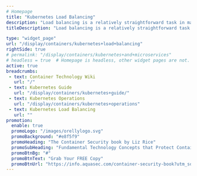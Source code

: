 ```yaml
---
# Homepage
title: "Kubernetes Load Balancing"
description: "Load balancing is a relatively straightforward task in many non-container environments, but it involves a bit of special handling when it comes to containers. There are two different types of load balancing in Kubernetes - Internal load balancing across containers of the same type using a label, and external load balancing. This page gathers resources about how to configure and use the Kubernetes load balancer feature."
titleDescription: "Load balancing is a relatively straightforward task in many non-container environments, but it involves a bit of special handling when it comes to containers. There are two different types of load balancing in Kubernetes - Internal load balancing across containers of the same type using a label, and external load balancing. This page gathers resources about how to configure and use the Kubernetes load balancer feature." 

type: "widget_page"
url: "/display/containers/kubernetes+load+balancing" 
rightSide: true 
# permalink: "/display/containers/kubernetes+and+microservices"
# headless = true  # Homepage is headless, other widget pages are not.
active: true
breadcrumbs:
 - text: Container Technology Wiki
   url: "/"
 - text: Kubernetes Guide
   url: "/display/containers/kubernetes+guide/"
 - text: Kubernetes Operations
   url: "/display/containers/kubernetes+operations"
 - text: Kubernetes Load Balancing
   url: ""
promotion:
  enable: true
  promoLogo: "/images/orellylogo.svg"
  promoBackground: "#e8f5f9"
  promoHeading: "The Container Security book by Liz Rice"
  promoSubHeading: "Fundamental Technology Concepts that Protect Containerized Applications"
  promoBtnBg: "#"
  promoBtnText: "Grab Your FREE Copy"
  promoBtnUrl: "https://info.aquasec.com/container-security-book?utm_source=wiki"
---
```


